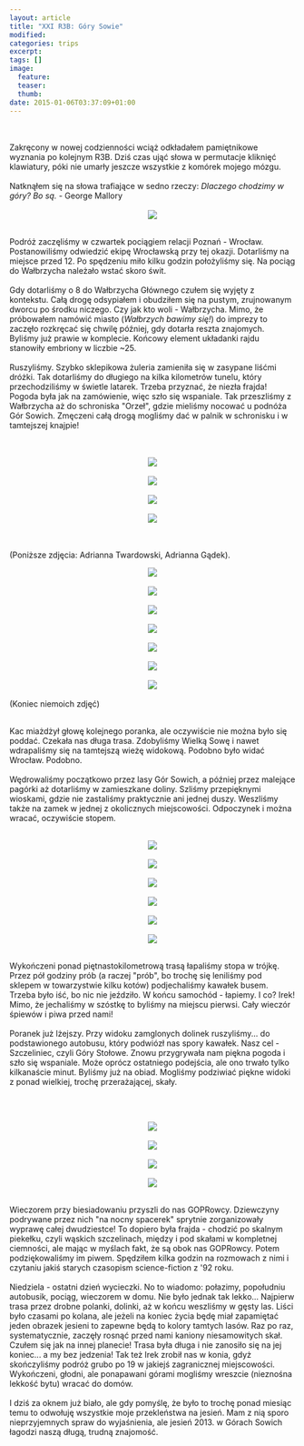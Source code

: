 ```yaml
---
layout: article
title: "XXI R3B: Góry Sowie"
modified:
categories: trips
excerpt:
tags: []
image:
  feature:
  teaser:
  thumb:
date: 2015-01-06T03:37:09+01:00
---
```


<div class="css-full-post-content js-full-post-content">
<br /><br />
Zakręcony w nowej codzienności wciąż odkładałem pamiętnikowe wyznania po kolejnym R3B. Dziś czas ująć słowa w permutacje kliknięć klawiatury, póki nie umarły jeszcze wszystkie z komórek mojego mózgu.<br /><br />Natknąłem się na słowa trafiające w sedno rzeczy: <i>Dlaczego chodzimy w góry? Bo są.</i> - George Mallory<br /><br />

<div class="separator" style="clear: both; text-align: center;"><a href="http://2.bp.blogspot.com/-yUTx880MBD4/UqTnR6q5wRI/AAAAAAAAHVU/b9cDHDGDcAM/s1600/DSC_0088.jpg" imageanchor="1" style="margin-left: 1em; margin-right: 1em;"><img border="0" src="http://2.bp.blogspot.com/-yUTx880MBD4/UqTnR6q5wRI/AAAAAAAAHVU/b9cDHDGDcAM/s400/DSC_0088.jpg" /></a></div><br />

Podróż zaczęliśmy w czwartek pociągiem relacji Poznań - Wrocław. Postanowiliśmy odwiedzić ekipę Wrocławską przy tej okazji. Dotarliśmy na miejsce przed 12. Po spędzeniu miło kilku godzin położyliśmy się. Na pociąg do Wałbrzycha należało wstać skoro świt.<br /><br />Gdy dotarliśmy o 8 do Wałbrzycha Głównego czułem się wyjęty z kontekstu. Całą drogę odsypiałem i obudziłem się na pustym, zrujnowanym dworcu po środku niczego. Czy jak kto woli - Wałbrzycha. Mimo, że próbowałem namówić miasto (<i>Wałbrzych bawimy się!</i>) do imprezy to zaczęło rozkręcać się chwilę później, gdy dotarła reszta znajomych. Byliśmy już prawie w komplecie. Końcowy  element układanki rajdu stanowiły embriony w liczbie ~25.<br /><br />Ruszyliśmy. Szybko sklepikowa żuleria zamieniła się w zasypane liśćmi dróżki. Tak dotarliśmy do długiego na kilka kilometrów tunelu, który przechodziliśmy w świetle latarek. Trzeba przyznać, że niezła frajda! Pogoda była jak na zamówienie, więc szło się wspaniale. Tak przeszliśmy z Wałbrzycha aż do schroniska "Orzeł", gdzie mieliśmy nocować u podnóża Gór Sowich. Zmęczeni całą drogą mogliśmy dać w palnik w schronisku i w tamtejszej knajpie!<br /><br /><br />

<div class="separator" style="clear: both; text-align: center;"><a href="http://2.bp.blogspot.com/-RbK93mu2BuY/UqThI9OpM-I/AAAAAAAAHUk/RDwrgKVMZbw/s1600/DSC_0006_1.jpg" imageanchor="1" ><img border="0" src="http://2.bp.blogspot.com/-RbK93mu2BuY/UqThI9OpM-I/AAAAAAAAHUk/RDwrgKVMZbw/s320/DSC_0006_1.jpg" /></a></div><br />

<div class="separator" style="clear: both; text-align: center;"><a href="http://3.bp.blogspot.com/-4aqvP9Q8ySA/UqTkmOrFwrI/AAAAAAAAHU4/9rfFerXbIzw/s1600/DSC_0005.jpg" imageanchor="1" style="margin-left: 1em; margin-right: 1em;"><img border="0" src="http://3.bp.blogspot.com/-4aqvP9Q8ySA/UqTkmOrFwrI/AAAAAAAAHU4/9rfFerXbIzw/s400/DSC_0005.jpg" /></a></div><br />

<div class="separator" style="clear: both; text-align: center;"><a href="http://2.bp.blogspot.com/-C6Ak_2jwzIs/UqTkdui2cmI/AAAAAAAAHUw/gW2hRlY-Ghs/s1600/DSC_0021.jpg" imageanchor="1" style="margin-left: 1em; margin-right: 1em;"><img border="0" src="http://2.bp.blogspot.com/-C6Ak_2jwzIs/UqTkdui2cmI/AAAAAAAAHUw/gW2hRlY-Ghs/s400/DSC_0021.jpg" /></a></div><br />

<div class="separator" style="clear: both; text-align: center;"><a href="http://4.bp.blogspot.com/-NqDKgR5sHFs/UqTko3G-4fI/AAAAAAAAHVA/IP-mTwqnJSU/s1600/DSC_0025.jpg" imageanchor="1" style="margin-left: 1em; margin-right: 1em;"><img border="0" src="http://4.bp.blogspot.com/-NqDKgR5sHFs/UqTko3G-4fI/AAAAAAAAHVA/IP-mTwqnJSU/s400/DSC_0025.jpg" /></a></div><br /><br />

(Poniższe zdjęcia: Adrianna Twardowski, Adrianna Gądek).<br />

<div class="separator" style="clear: both; text-align: center;"><a href="http://4.bp.blogspot.com/-9DNjk56ceag/UojVir8V12I/AAAAAAAAHTc/5k_Z1fvmUeM/s1600/10878196734_ab155b1f8d_h.jpg" imageanchor="1" style="margin-left: 1em; margin-right: 1em;"><img border="0" src="http://4.bp.blogspot.com/-9DNjk56ceag/UojVir8V12I/AAAAAAAAHTc/5k_Z1fvmUeM/s400/10878196734_ab155b1f8d_h.jpg" /></a></div><br />

<div class="separator" style="clear: both; text-align: center;"><a href="http://4.bp.blogspot.com/-IaIgS38I_c0/UojVl3K0NFI/AAAAAAAAHT4/gBNOEO3WEQI/s1600/10878280704_ae9a754271_h.jpg" imageanchor="1" style="margin-left: 1em; margin-right: 1em;"><img border="0" src="http://4.bp.blogspot.com/-IaIgS38I_c0/UojVl3K0NFI/AAAAAAAAHT4/gBNOEO3WEQI/s400/10878280704_ae9a754271_h.jpg" /></a></div><br />

<div class="separator" style="clear: both; text-align: center;"><a href="http://2.bp.blogspot.com/-nL2GBmJG0fg/UojVlc40XDI/AAAAAAAAHTs/4i9jmAGj0lk/s1600/DSC_0022.JPG" imageanchor="1" style="margin-left: 1em; margin-right: 1em;"><img border="0" src="http://2.bp.blogspot.com/-nL2GBmJG0fg/UojVlc40XDI/AAAAAAAAHTs/4i9jmAGj0lk/s400/DSC_0022.JPG" /></a></div><br />

<div class="separator" style="clear: both; text-align: center;"><a href="http://4.bp.blogspot.com/-a3zmbsde8VM/UojVl16nGmI/AAAAAAAAHT0/rLv_Sm_Ri3I/s1600/DSC_0056.JPG" imageanchor="1" style="margin-left: 1em; margin-right: 1em;"><img border="0" src="http://4.bp.blogspot.com/-a3zmbsde8VM/UojVl16nGmI/AAAAAAAAHT0/rLv_Sm_Ri3I/s400/DSC_0056.JPG" /></a></div><br />

<div class="separator" style="clear: both; text-align: center;"><a href="http://4.bp.blogspot.com/-svOCX3U_FmI/UojVmmQvxrI/AAAAAAAAHUE/o-prlCGmycc/s1600/DSC_0357.JPG" imageanchor="1" style="margin-left: 1em; margin-right: 1em;"><img border="0" src="http://4.bp.blogspot.com/-svOCX3U_FmI/UojVmmQvxrI/AAAAAAAAHUE/o-prlCGmycc/s400/DSC_0357.JPG" /></a></div><br />

<div class="separator" style="clear: both; text-align: center;"><a href="http://1.bp.blogspot.com/-K4lysgNXcug/UojVf2e6QmI/AAAAAAAAHTM/P9EiSEmjMc4/s1600/10877839745_e74a11fd76_h.jpg" imageanchor="1" style="margin-left: 1em; margin-right: 1em;"><img border="0" src="http://1.bp.blogspot.com/-K4lysgNXcug/UojVf2e6QmI/AAAAAAAAHTM/P9EiSEmjMc4/s400/10877839745_e74a11fd76_h.jpg" /></a></div><br />

<div class="separator" style="clear: both; text-align: center;"><a href="http://3.bp.blogspot.com/-4Iw7-sWKkUk/UojVj87o7bI/AAAAAAAAHTk/hnRivhTldfU/s1600/10878068575_e15056a267_k.jpg" imageanchor="1" style="margin-left: 1em; margin-right: 1em;"><img border="0" src="http://3.bp.blogspot.com/-4Iw7-sWKkUk/UojVj87o7bI/AAAAAAAAHTk/hnRivhTldfU/s400/10878068575_e15056a267_k.jpg" /></a></div><br />
(Koniec niemoich zdjęć)
<br /><br />

Kac miażdżył głowę kolejnego poranka, ale oczywiście nie można było się poddać. Czekała nas długa trasa. Zdobyliśmy Wielką Sowę i nawet wdrapaliśmy się na tamtejszą wieżę widokową. Podobno było widać Wrocław. Podobno.<br /><br />Wędrowaliśmy początkowo przez lasy Gór Sowich, a później przez malejące pagórki aż dotarliśmy w zamieszkane doliny. Szliśmy przepięknymi wioskami, gdzie nie zastaliśmy praktycznie ani jednej duszy. Weszliśmy także na zamek w jednej z okolicznych miejscowości. Odpoczynek i można wracać, oczywiście stopem.<br /><br />

<div class="separator" style="clear: both; text-align: center;"><a href="http://4.bp.blogspot.com/-ij0CJDqmBHc/UqTpH0Sv-FI/AAAAAAAAHV4/9fIYo1M7VSI/s1600/DSC_0036.jpg" imageanchor="1" style="margin-left: 1em; margin-right: 1em;"><img border="0" src="http://4.bp.blogspot.com/-ij0CJDqmBHc/UqTpH0Sv-FI/AAAAAAAAHV4/9fIYo1M7VSI/s400/DSC_0036.jpg" /></a></div><br />

<div class="separator" style="clear: both; text-align: center;"><a href="http://1.bp.blogspot.com/-jHIZyU9_fOI/UqTped28qoI/AAAAAAAAHWA/awqDBLLzoek/s1600/DSC_0043.jpg" imageanchor="1" style="margin-left: 1em; margin-right: 1em;"><img border="0" src="http://1.bp.blogspot.com/-jHIZyU9_fOI/UqTped28qoI/AAAAAAAAHWA/awqDBLLzoek/s400/DSC_0043.jpg" /></a></div><br />

<div class="separator" style="clear: both; text-align: center;"><a href="http://1.bp.blogspot.com/-G9MENP_pm4k/UqTpyLO8c8I/AAAAAAAAHWQ/u5nO8IB42CY/s1600/DSC_0060.jpg" imageanchor="1" style="margin-left: 1em; margin-right: 1em;"><img border="0" src="http://1.bp.blogspot.com/-G9MENP_pm4k/UqTpyLO8c8I/AAAAAAAAHWQ/u5nO8IB42CY/s400/DSC_0060.jpg" /></a></div><br />

<div class="separator" style="clear: both; text-align: center;"><a href="http://3.bp.blogspot.com/-dSv1oIoR-4o/UqTpv1OP07I/AAAAAAAAHWI/cEdN21jLHXo/s1600/DSC_0062.jpg" imageanchor="1" style="margin-left: 1em; margin-right: 1em;"><img border="0" src="http://3.bp.blogspot.com/-dSv1oIoR-4o/UqTpv1OP07I/AAAAAAAAHWI/cEdN21jLHXo/s400/DSC_0062.jpg" /></a></div><br />

<div class="separator" style="clear: both; text-align: center;"><a href="http://4.bp.blogspot.com/-Mi_PV7aTkYU/UqTqVpAg3EI/AAAAAAAAHWY/EilUtBmdc64/s1600/DSC_0069.jpg" imageanchor="1" style="margin-left: 1em; margin-right: 1em;"><img border="0" src="http://4.bp.blogspot.com/-Mi_PV7aTkYU/UqTqVpAg3EI/AAAAAAAAHWY/EilUtBmdc64/s400/DSC_0069.jpg" /></a></div><br />

<div class="separator" style="clear: both; text-align: center;"><a href="http://4.bp.blogspot.com/-rMYlhNuFZi8/UqTqdLCEEoI/AAAAAAAAHWg/CObh-qZ65vs/s1600/DSC_0073.jpg" imageanchor="1" style="margin-left: 1em; margin-right: 1em;"><img border="0" src="http://4.bp.blogspot.com/-rMYlhNuFZi8/UqTqdLCEEoI/AAAAAAAAHWg/CObh-qZ65vs/s400/DSC_0073.jpg" /></a></div><br />

Wykończeni ponad piętnastokilometrową trasą łapaliśmy stopa w trójkę. Przez pół godziny prób (a raczej "prób", bo trochę się leniliśmy pod sklepem w towarzystwie kilku kotów) podjechaliśmy kawałek busem. Trzeba było iść, bo nic nie jeździło. W końcu samochód - łapiemy. I co? Irek! Mimo, że jechaliśmy w szóstkę to byliśmy na miejscu pierwsi. Cały wieczór śpiewów i piwa przed nami!<br /><br />Poranek już lżejszy. Przy widoku zamglonych dolinek ruszyliśmy... do podstawionego autobusu, który podwiózł nas spory kawałek. Nasz cel - Szczeliniec, czyli Góry Stołowe. Znowu przygrywała nam piękna pogoda i szło się wspaniale. Może oprócz ostatniego podejścia, ale ono trwało tylko kilkanaście minut. Byliśmy już na obiad. Mogliśmy podziwiać piękne widoki z ponad wielkiej, trochę przerażającej, skały.

<br /><br />
<div class="separator" style="clear: both; text-align: center;"><a href="http://2.bp.blogspot.com/-wkjt5yZUumA/UqTnQW5lzGI/AAAAAAAAHVM/ZoVmdpkjS9E/s1600/DSC_0080.jpg" imageanchor="1" style="margin-left: 1em; margin-right: 1em;"><img border="0" src="http://2.bp.blogspot.com/-wkjt5yZUumA/UqTnQW5lzGI/AAAAAAAAHVM/ZoVmdpkjS9E/s400/DSC_0080.jpg" /></a></div><br />

<div class="separator" style="clear: both; text-align: center;"><a href="http://4.bp.blogspot.com/-bTp_A8Ima5Q/UqTnYFRBsLI/AAAAAAAAHVc/fMDMq3Kr8G4/s1600/DSC_0082.jpg" imageanchor="1" style="margin-left: 1em; margin-right: 1em;"><img border="0" src="http://4.bp.blogspot.com/-bTp_A8Ima5Q/UqTnYFRBsLI/AAAAAAAAHVc/fMDMq3Kr8G4/s400/DSC_0082.jpg" /></a></div><br />

<div class="separator" style="clear: both; text-align: center;"><a href="http://2.bp.blogspot.com/-yUTx880MBD4/UqTnR6q5wRI/AAAAAAAAHVU/b9cDHDGDcAM/s1600/DSC_0088.jpg" imageanchor="1" style="margin-left: 1em; margin-right: 1em;"><img border="0" src="http://2.bp.blogspot.com/-yUTx880MBD4/UqTnR6q5wRI/AAAAAAAAHVU/b9cDHDGDcAM/s400/DSC_0088.jpg" /></a></div><br />

<div class="separator" style="clear: both; text-align: center;"><a href="http://2.bp.blogspot.com/-IaxWJT3mb9A/UqTn2jqm5dI/AAAAAAAAHVs/upXMtkqBMlI/s1600/DSC_0091.jpg" imageanchor="1" style="margin-left: 1em; margin-right: 1em;"><img border="0" src="http://2.bp.blogspot.com/-IaxWJT3mb9A/UqTn2jqm5dI/AAAAAAAAHVs/upXMtkqBMlI/s400/DSC_0091.jpg" /></a></div><br />

Wieczorem przy biesiadowaniu przyszli do nas GOPRowcy. Dziewczyny podrywane przez nich "na nocny spacerek" sprytnie zorganizowały wyprawę całej dwudziestce! To dopiero była frajda - chodzić po skalnym piekełku, czyli wąskich szczelinach, między i pod skałami w kompletnej ciemności, ale mając w myślach fakt, że są obok nas GOPRowcy. Potem podziękowaliśmy im piwem. Spędziłem kilka godzin na rozmowach z nimi i czytaniu jakiś starych czasopism science-fiction z '92 roku.<br /><br />Niedziela - ostatni dzień wycieczki. No to wiadomo: połazimy, popołudniu autobusik, pociąg, wieczorem w domu. Nie było jednak tak lekko...  Najpierw trasa przez drobne polanki, dolinki, aż w końcu weszliśmy w gęsty las. Liści było czasami po kolana, ale jeżeli na koniec życia będę miał zapamiętać jeden obrazek jesieni to zapewne będą to kolory tamtych lasów. Raz po raz, systematycznie, zaczęły rosnąć przed nami kaniony niesamowitych skał. Czułem się jak na innej planecie! Trasa była długa i nie zanosiło się na jej koniec... a my bez jedzenia! Tak też Irek zrobił nas w konia, gdyż skończyliśmy podróż grubo po 19 w jakiejś zagranicznej miejscowości. Wykończeni, głodni, ale ponapawani górami mogliśmy wreszcie (nieznośna lekkość bytu) wracać do domów. <br /><br />I dziś za oknem już biało, ale gdy pomyślę, że było to trochę ponad miesiąc temu to odwołuję wszystkie moje przekleństwa na jesień. Mam z nią sporo nieprzyjemnych spraw do wyjaśnienia, ale jesień 2013. w Górach Sowich łagodzi naszą długą, trudną znajomość.
</div>